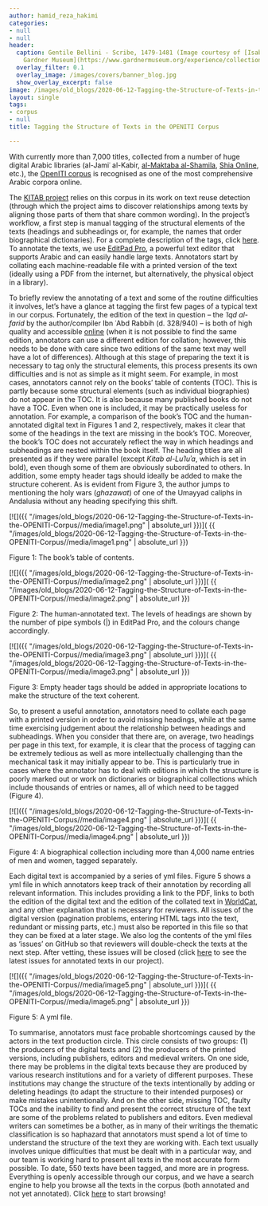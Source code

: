 ```yaml
---
author: hamid_reza_hakimi
categories:
- null
- null
header:
  caption: Gentile Bellini - Scribe, 1479-1481 (Image courtesy of [Isabella Stewart
    Gardner Museum](https://www.gardnermuseum.org/experience/collection/10755), Boston)
  overlay_filter: 0.1
  overlay_image: /images/covers/banner_blog.jpg
  show_overlay_excerpt: false
image: /images/old_blogs/2020-06-12-Tagging-the-Structure-of-Texts-in-the-OPENITI-Corpus//media/image1.png
layout: single
tags:
- corpus
- null
title: Tagging the Structure of Texts in the OPENITI Corpus

---
```


With currently more than 7,000 titles, collected from a number of huge digital Arabic libraries (al-Jamiʿ al-Kabir, [al-Maktaba al-Shamila](http://www.shamela.ws/), [Shia Online](http://shiaonlinelibrary.com/), etc.), the [OpenITI corpus](https://github.com/OpenITI) is recognised as one of the most comprehensive Arabic corpora online.



The [KITAB project](http://kitab-project.org/about/) relies on this corpus in its work on text reuse detection (through which the project aims to discover relationships among texts by aligning those parts of them that share common wording). In the project’s workflow, a first step is manual tagging of the structural elements of the texts (headings and subheadings or, for example, the names that order biographical dictionaries). For a complete description of the tags, click [here](https://alraqmiyyat.github.io/mARkdown/). To annotate the texts, we use [EditPad Pro](https://www.editpadpro.com/), a powerful text editor that supports Arabic and can easily handle large texts. Annotators start by collating each machine-readable file with a printed version of the text (ideally using a PDF from the internet, but alternatively, the physical object in a library).



To briefly review the annotating of a text and some of the routine difficulties it involves, let’s have a glance at tagging the first few pages of a typical text in our corpus. Fortunately, the edition of the text in question – the *ʿIqd al-farid* by the author/compiler Ibn ʿAbd Rabbih (d. 328/940) – is both of high quality and accessible [online](https://archive.org/details/WAQ82391) (when it is not possible to find the same edition, annotators can use a different edition for collation; however, this needs to be done with care since two editions of the same text may well have a lot of differences). Although at this stage of preparing the text it is necessary to tag only the structural elements, this process presents its own difficulties and is not as simple as it might seem. For example, in most cases, annotators cannot rely on the books’ table of contents (TOC). This is partly because some structural elements (such as individual biographies) do not appear in the TOC. It is also because many published books do not have a TOC. Even when one is included, it may be practically useless for annotation. For example, a comparison of the book’s TOC and the human-annotated digital text in Figures 1 and 2, respectively, makes it clear that some of the headings in the text are missing in the book’s TOC. Moreover, the book’s TOC does not accurately reflect the way in which headings and subheadings are nested within the book itself. The heading titles are all presented as if they were parallel (except *Kitab al-Luʾluʾa*, which is set in bold), even though some of them are obviously subordinated to others. In addition, some empty header tags should ideally be added to make the structure coherent. As is evident from Figure 3, the author jumps to mentioning the holy wars (*ghazawat*) of one of the Umayyad caliphs in Andalusia without any heading specifying this shift.



[![]({{ "/images/old_blogs/2020-06-12-Tagging-the-Structure-of-Texts-in-the-OPENITI-Corpus//media/image1.png" | absolute_url }})]( {{ "/images/old_blogs/2020-06-12-Tagging-the-Structure-of-Texts-in-the-OPENITI-Corpus//media/image1.png" | absolute_url }})



Figure 1: The book’s table of contents.



[![]({{ "/images/old_blogs/2020-06-12-Tagging-the-Structure-of-Texts-in-the-OPENITI-Corpus//media/image2.png" | absolute_url }})]( {{ "/images/old_blogs/2020-06-12-Tagging-the-Structure-of-Texts-in-the-OPENITI-Corpus//media/image2.png" | absolute_url }})



Figure 2: The human-annotated text. The levels of headings are shown by the number of pipe symbols (\|) in EditPad Pro, and the colours change accordingly.



[![]({{ "/images/old_blogs/2020-06-12-Tagging-the-Structure-of-Texts-in-the-OPENITI-Corpus//media/image3.png" | absolute_url }})]( {{ "/images/old_blogs/2020-06-12-Tagging-the-Structure-of-Texts-in-the-OPENITI-Corpus//media/image3.png" | absolute_url }})



Figure 3: Empty header tags should be added in appropriate locations to make the structure of the text coherent.



So, to present a useful annotation, annotators need to collate each page with a printed version in order to avoid missing headings, while at the same time exercising judgement about the relationship between headings and subheadings. When you consider that there are, on average, two headings per page in this text, for example, it is clear that the process of tagging can be extremely tedious as well as more intellectually challenging than the mechanical task it may initially appear to be. This is particularly true in cases where the annotator has to deal with editions in which the structure is poorly marked out or work on dictionaries or biographical collections which include thousands of entries or names, all of which need to be tagged (Figure 4).



[![]({{ "/images/old_blogs/2020-06-12-Tagging-the-Structure-of-Texts-in-the-OPENITI-Corpus//media/image4.png" | absolute_url }})]( {{ "/images/old_blogs/2020-06-12-Tagging-the-Structure-of-Texts-in-the-OPENITI-Corpus//media/image4.png" | absolute_url }})



Figure 4: A biographical collection including more than 4,000 name entries of men and women, tagged separately.



Each digital text is accompanied by a series of yml files. Figure 5 shows a yml file in which annotators keep track of their annotation by recording all relevant information. This includes providing a link to the PDF, links to both the edition of the digital text and the edition of the collated text in [WorldCat](https://www.worldcat.org/), and any other explanation that is necessary for reviewers. All issues of the digital version (pagination problems, entering HTML tags into the text, redundant or missing parts, etc.) must also be reported in this file so that they can be fixed at a later stage. We also log the contents of the yml files as ‘issues’ on GitHub so that reviewers will double-check the texts at the next step. After vetting, these issues will be closed (click [here](https://github.com/OpenITI/Annotation/issues) to see the latest issues for annotated texts in our project).



[![]({{ "/images/old_blogs/2020-06-12-Tagging-the-Structure-of-Texts-in-the-OPENITI-Corpus//media/image5.png" | absolute_url }})]( {{ "/images/old_blogs/2020-06-12-Tagging-the-Structure-of-Texts-in-the-OPENITI-Corpus//media/image5.png" | absolute_url }})



Figure 5: A yml file.



To summarise, annotators must face probable shortcomings caused by the actors in the text production circle. This circle consists of two groups: (1) the producers of the digital texts and (2) the producers of the printed versions, including publishers, editors and medieval writers. On one side, there may be problems in the digital texts because they are produced by various research institutions and for a variety of different purposes. These institutions may change the structure of the texts intentionally by adding or deleting headings (to adapt the structure to their intended purposes) or make mistakes unintentionally. And on the other side, missing TOC, faulty TOCs and the inability to find and present the correct structure of the text are some of the problems related to publishers and editors. Even medieval writers can sometimes be a bother, as in many of their writings the thematic classification is so haphazard that annotators must spend a lot of time to understand the structure of the text they are working with. Each text usually involves unique difficulties that must be dealt with in a particular way, and our team is working hard to present all texts in the most accurate form possible. To date, 550 texts have been tagged, and more are in progress. Everything is openly accessible through our corpus, and we have a search engine to help you browse all the texts in the corpus (both annotated and not yet annotated). Click [here](https://kitab-project.org/metadata) to start browsing!


